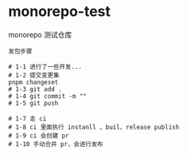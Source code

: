 # monorepo-test

monorepo 测试仓库

```
发包步骤

# 1-1 进行了一些开发...
# 1-2 提交变更集
pnpm changeset
# 1-3 git add .
# 1-4 git commit -m ""
# 1-5 git push

# 1-7 走 ci
# 1-8 ci 里面执行 instanll 、buil、release publish
# 1-9 ci 会创建 pr
# 1-10 手动合并 pr，会进行发布

```
